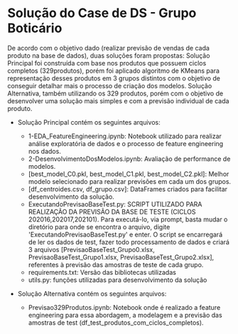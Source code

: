 # Solução do Case de DS - Grupo Boticário


De acordo com o objetivo dado (realizar previsão de vendas de cada produto na base de dados), duas soluções foram propostas: Solução Principal foi construída com base nos produtos que possuem ciclos completos (329produtos), porém foi aplicado algoritmo de KMeans para representação desses produtos em 3 grupos distintos com o objetivo de conseguir detalhar mais o processo de criação dos modelos. Solução Alternativa, também utilizando os 329 produtos, porém com o objetivo de desenvolver uma solução mais simples e com a previsão individual de cada produto.

- Solução Principal contém os seguintes arquivos: 
  - 1-EDA_FeatureEngineering.ipynb: Notebook utilizado para realizar análise exploratória de dados e o processo de feature engineering nos dados.
  - 2-DesenvolvimentoDosModelos.ipynb: Avaliação de performance de modelos.
  - [best_model_C0.pkl, best_model_C1.pkl, best_model_C2.pkl]: Melhor modelo selecionado para realizar previsões em cada um dos grupos.
  - [df_centroides.csv, df_grupo.csv]: DataFrames criados para facilitar desenvolvimento da solução.
  - ExecutandoPrevisaoBaseTest.py: SCRIPT UTILIZADO PARA REALIZAÇÃO DA PREVISÃO DA BASE DE TESTE (CICLOS 202016,202017,202101). Para executá-lo, via prompt, basta mudar o diretório para onde se encontra o arquivo, digite 'ExecutandoPrevisaoBaseTest.py' e enter. O script se encarregará de ler os dados de test, fazer todo processamento de dados e criará 3 arquivos [PrevisaoBaseTest_Grupo0.xlsx, PrevisaoBaseTest_Grupo1.xlsx, PrevisaoBaseTest_Grupo2.xlsx], referentes à previsão das amostras de teste de cada grupo.
  - requirements.txt: Versão das bibliotecas utilizadas
  - utils.py: funções utilizadas para desenvolvimento da solução
  
- Solução Alternativa contém os seguintes arquivos: 
  - Previsao329Produtos.ipynb: Notebook onde é realizado a feature engineering para essa abordagem, a modelagem e a previsão das amostras de test (df_test_produtos_com_ciclos_completos).
